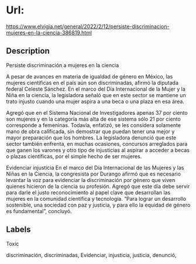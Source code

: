 # Url: 

https://www.elvigia.net/general/2022/2/12/persiste-discriminacion-mujeres-en-la-ciencia-386819.html

## Description 

Persiste discriminación a mujeres en la ciencia

A pesar de avances en materia de igualdad de género en México, las mujeres científicas en el país aún son discriminadas, afirmó la diputada federal Celeste Sánchez.
En el marco del Día Internacional de la Mujer y la Niña en la ciencia, la legisladora señaló que en este sector se mantiene un trato injusto cuando una mujer aspira a una beca o una plaza en esa área.

Agregó que en el Sistema Nacional de Investigadores apenas 37 por ciento son mujeres y en la categoría más alta de ese sistema sólo 21 por ciento corresponde a femeninas.
Todavía, enfatizó, se les considera solamente mano de obra calificada, sin demostrar que puedan tener una mejor y mayor preparación que los hombres.
La legisladora denunció que este sector también enfrenta, en muchas ocasiones, concursos arreglados para que ganen los varones y otro tipo de injusticias al aspirar a acceder a becas o plazas científicas, por el simple hecho de ser mujeres.

Evidenciar injusticia
En el marco del Día Internacional de las Mujeres y las Niñas en la Ciencia, la congresista por Durango afirmó que es necesario levantar la voz para evidenciar la discriminación por género que viven quienes hicieron de la ciencia su profesión. 
Agregó que este día debe servir para darle el justo reconocimiento al papel clave que desarrollan las mujeres en la comunidad científica y tecnología.
“Para lograr un desarrollo sostenible, una sociedad con paz y justicia, y para ello la equidad de género es fundamental”, concluyó.

## Labels 

Toxic

discriminación, discriminadas, Evidenciar, injusticia, justicia, denunció, 
